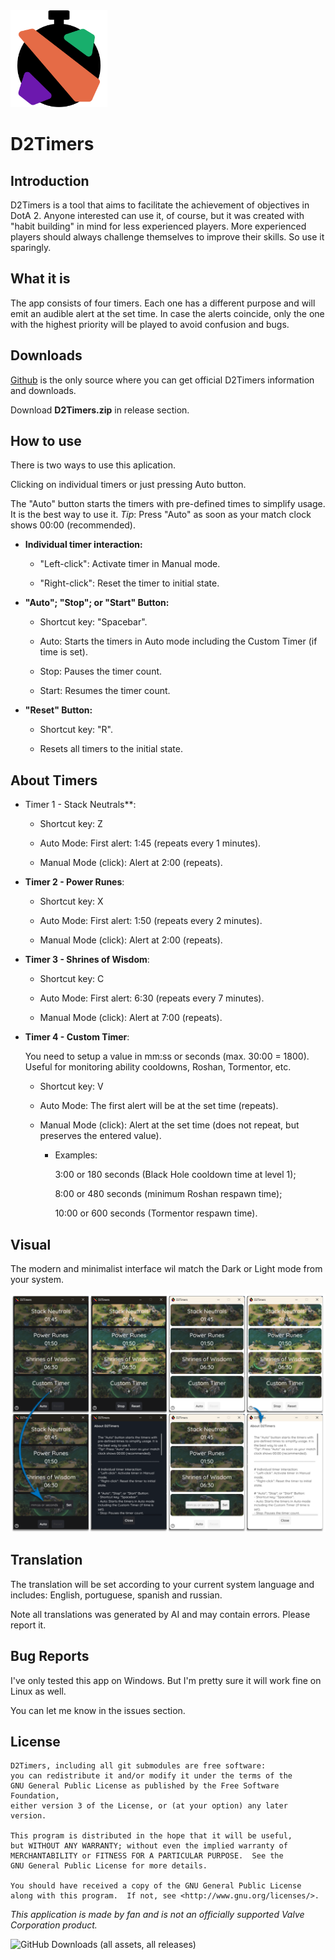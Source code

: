 <img title="" src="assets/icon.png" alt="" data-align="left" width="155">

# D2Timers

## Introduction

D2Timers is a tool that aims to facilitate the achievement of objectives in DotA 2.
Anyone interested can use it, of course, but it was created with "habit building" in mind for less experienced players. More experienced players should always challenge themselves to improve their skills. So use it sparingly.

## What it is

The app consists of four timers. Each one has a different purpose and will emit an audible alert at the set time. In case the alerts coincide, only the one with the highest priority will be played to avoid confusion and bugs.

## Downloads

[Github](https://github.com/thyagoleao/d2timers/releases) is the only source where you can get official D2Timers information and downloads.

Download **D2Timers.zip** in release section.

## How to use

There is two ways to use this aplication.

Clicking on individual timers or just pressing Auto button.

The "Auto" button starts the timers with pre-defined times to simplify usage. It is the best way to use it. *Tip*: Press "Auto" as soon as your match clock shows 00:00 (recommended).

- **Individual timer interaction:**
  
  - "Left-click": Activate timer in Manual mode.
  
  - "Right-click": Reset the timer to initial state.

- **"Auto"; "Stop"; or "Start" Button:**
  
  - Shortcut key: "Spacebar".
  
  - Auto: Starts the timers in Auto mode including the Custom Timer (if time is set).
  
  - Stop: Pauses the timer count.
  
  - Start: Resumes the timer count.

- **"Reset" Button:**
  
  - Shortcut key: "R".
  
  - Resets all timers to the initial state. 

## About Timers

- Timer 1 - Stack Neutrals**:
  
  - Shortcut key: Z
  
  - Auto Mode: First alert: 1:45 (repeats every 1 minutes).
  
  - Manual Mode (click): Alert at 2:00 (repeats).

- **Timer 2 - Power Runes**:
  
  - Shortcut key: X
  
  - Auto Mode: First alert: 1:50 (repeats every 2 minutes).
  
  - Manual Mode (click): Alert at 2:00 (repeats).

- **Timer 3 - Shrines of Wisdom**:
  
  - Shortcut key: C
  
  - Auto Mode: First alert: 6:30 (repeats every 7 minutes).
  
  - Manual Mode (click): Alert at 7:00 (repeats).

- **Timer 4 - Custom Timer**:
  
  You need to setup a value in mm:ss or seconds (max. 30:00 = 1800).
  Useful for monitoring ability cooldowns, Roshan, Tormentor, etc.
  
  - Shortcut key: V
  
  - Auto Mode: The first alert will be at the set time (repeats).
  
  - Manual Mode (click): Alert at the set time (does not repeat, but preserves the entered value).
    
    - Examples:
      
      3:00 or 180 seconds (Black Hole cooldown time at level 1);
      
      8:00 or 480 seconds (minimum Roshan respawn time);
      
      10:00 or 600 seconds (Tormentor respawn time).

## Visual

 The modern and minimalist interface wil match the Dark or Light mode from your system.

<img title="" src="screenshots/interface.png" alt="" data-align="left" width="960">

## Translation

The translation will be set according to your current system language and includes: English, portuguese, spanish and russian.

Note all translations was generated by AI and may contain errors. Please report it.

## Bug Reports

I've only tested this app on Windows. But I'm pretty sure it will work fine on Linux as well.

You can let me know in the issues section.

## License

    D2Timers, including all git submodules are free software:
    you can redistribute it and/or modify it under the terms of the
    GNU General Public License as published by the Free Software Foundation,
    either version 3 of the License, or (at your option) any later version.
    
    This program is distributed in the hope that it will be useful,
    but WITHOUT ANY WARRANTY; without even the implied warranty of
    MERCHANTABILITY or FITNESS FOR A PARTICULAR PURPOSE.  See the
    GNU General Public License for more details.
    
    You should have received a copy of the GNU General Public License
    along with this program.  If not, see <http://www.gnu.org/licenses/>.

*This application is made by fan and is not an officially supported Valve Corporation product.*

![GitHub Downloads (all assets, all releases)](https://img.shields.io/github/downloads/thyagoleao/D2Timers/total)

